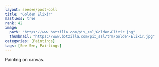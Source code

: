 ```yaml
---
layout: seesee/post-coll
title: "Golden Elixir"
mastless: true
rank: 42
image:
  path: "https://www.botzilla.com/pix_ssl/Golden-Elixir.jpg"
  thumbnail: "https://www.botzilla.com/pix_ssl/thm/Golden-Elixir.jpg"
categories: [Paintings]
tags: [See See, Paintings]
---
```


Painting on canvas.



